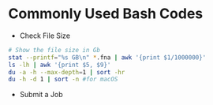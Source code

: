 # Commonly Used Bash Codes

* Check File Size
```bash
# Show the file size in Gb
stat --printf="%s GB\n" *.fna | awk '{print $1/1000000}'
ls -lh | awk '{print $5, $9}'
du -a -h --max-depth=1 | sort -hr
du -h -d 1 | sort -n #for macOS
```
* Submit a Job
